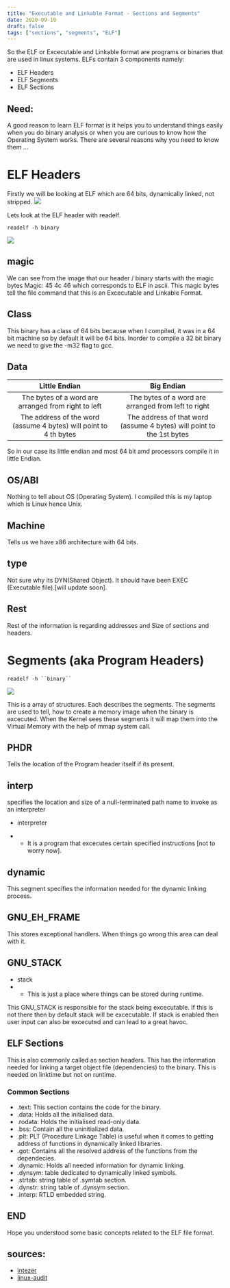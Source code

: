 ```yaml
---
title: "Executable and Linkable Format - Sections and Segments"
date: 2020-09-10
draft: false
tags: ["sections", "segments", "ELF"]
---
```



So the ELF or Excecutable and Linkable format are programs or binaries that are used in linux systems. ELFs contain 3 components namely:
<!--more-->
* ELF Headers
* ELF Segments
* ELF Sections

## Need:

A good reason to learn ELF format is it helps you to understand things easily when you do binary analysis or when you are curious to know how the Operating System works. There are several reasons why you need to know them ...

# ELF Headers

Firstly we will be looking at ELF which are 64 bits, dynamically linked, not stripped.
![](/images/ELF_segments_sections_short_blog/2.png)

Lets look at the ELF header with readelf. 
```
readelf -h binary
``` 
![](/images/ELF_segments_sections_short_blog/1.png)

## magic
We can see from the image that our header / binary starts with the magic bytes Magic: 45 4c 46 which corresponds to ELF in ascii. This magic bytes tell the file command that this is an Excecutable and Linkable Format. 

## Class
This binary has a class of 64 bits because when I compiled, it was in a 64 bit machine so by default it will be 64 bits. Inorder to compile a 32 bit binary we need to give the -m32 flag to gcc.

## Data

| Little Endian  | Big Endian  |
|:--------------:|:-----------:|
| The bytes of a word are arranged from right to left | The bytes of a word are arranged from left to right |
| The address of the word (assume 4 bytes) will point to 4 th bytes  | The address of that word (assume 4 bytes) will point to the 1st bytes  |   

So in our case its little endian and most 64 bit amd processors compile it in little Endian.

## OS/ABI

Nothing to tell about OS (Operating System). I compiled this is my laptop which is Linux hence Unix.

## Machine

Tells us we have x86 architecture with 64 bits.

## type

Not sure why its DYN(Shared Object). It should have been EXEC (Executable file).[will update soon].

## Rest

Rest of the information is regarding addresses and Size of sections and headers.

# Segments (aka Program Headers)
```
readelf -h ``binary``
```
![](/images/ELF_segments_sections_short_blog/3.png)

This is a array of structures. Each describes the segments. The segments are used to tell, how to create a memory image when the binary is excecuted. When the Kernel sees these segments it will map them into the Virtual Memory with the help of mmap system call.

## PHDR

Tells the location of the Program header itself if its present.

## interp

specifies the location and size of a null-terminated path name to invoke as an interpreter

* interpreter

* * It is a program that excecutes certain specified instructions [not to worry now].

## dynamic

This segment specifies the information needed for the dynamic linking process.

## GNU_EH_FRAME

This stores exceptional handlers. When things go wrong this area can deal with it.

## GNU_STACK

* stack
* * This is just a place where things can be stored during runtime. 

This GNU_STACK is responsible for the stack being excecutable. If this is not there then by default stack will be excecutable. If stack is enabled then user input can also be excecuted and can lead to a great havoc.

## ELF Sections

This is also commonly called as section headers. This has the information needed for linking a target object file (dependencies) to the binary. This is needed on linktime but not on runtime.

### Common Sections
* .text: This section contains the code for the binary.
* .data: Holds all the initialised data.
* .rodata: Holds the initialised read-only data.
* .bss: Contain all the uninitialized data.
* .plt: PLT (Procedure Linkage Table) is useful when it comes to getting address of functions in dynamically linked libraries.
* .got: Contains all the resolved address of the functions from the dependecies.
* .dynamic: Holds all needed information for dynamic linking.
* .dynsym: table dedicated to dynamically linked symbols.
* .strtab: string table of .symtab section.
* .dynstr: string table of .dynsym section.
* .interp: RTLD embedded string.

## END 
Hope you understood some basic concepts related to the ELF file format.

## sources:
- [intezer](https://www.intezer.com/blog/research/executable-linkable-format-101-part1-sections-segments/)
- [linux-audit](https://linux-audit.com/elf-binaries-on-linux-understanding-and-analysis/#program-headers)